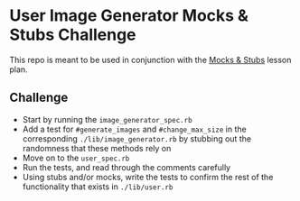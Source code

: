 # User Image Generator Mocks & Stubs Challenge

This repo is meant to be used in conjunction with the [Mocks & Stubs](https://curriculum.turing.edu/module1/lessons/mocks_stubs)
lesson plan.

## Challenge

- Start by running the `image_generator_spec.rb`
- Add a test for `#generate_images` and `#change_max_size` in the corresponding `./lib/image_generator.rb` by stubbing out the randomness that these methods rely on
- Move on to the `user_spec.rb`
- Run the tests, and read through the comments carefully
- Using stubs and/or mocks, write the tests to confirm the rest of the functionality that exists in `./lib/user.rb`
